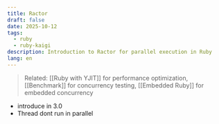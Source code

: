 ```yaml
---
title: Ractor
draft: false
date: 2025-10-12
tags:
  - ruby
  - ruby-kaigi
description: Introduction to Ractor for parallel execution in Ruby
lang: en
---
```


> Related: [[Ruby with YJIT]] for performance optimization, [[Benchmark]] for concurrency testing, [[Embedded Ruby]] for embedded concurrency

* introduce in 3.0
* Thread dont run in parallel
